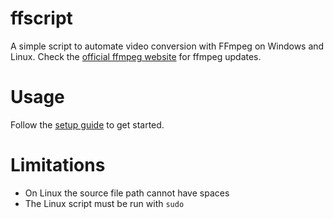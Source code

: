 # ffscript
A simple script to automate video conversion with FFmpeg on Windows and Linux. Check the [official ffmpeg website](https://ffmpeg.org/) for ffmpeg updates.
# Usage
Follow the [setup guide](https://github.com/LeddaZ/ffscript/blob/master/SETUP.md) to get started.
# Limitations
- On Linux the source file path cannot have spaces
- The Linux script must be run with `sudo`
